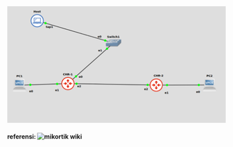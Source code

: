 ![](https://github.com/danielcristho/netmiko_q-in-q_vlan/blob/master/topology.png)

#### referensi: ![mikortik wiki](https://wiki.mikrotik.com/wiki/Manual:Interface/VLAN)
